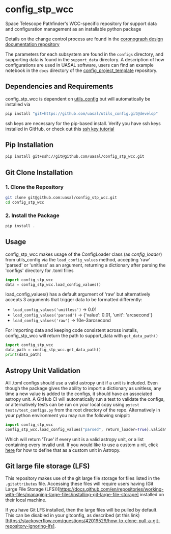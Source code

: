 # config_stp_wcc

Space Telescope Pathfinder's WCC-specific repository for support data and configuration management as an installable python package 

Details on the change control process are found in the [coronograph design documentation repository](https://github.com/uasal/spacecoron_design_docs)

The parameters for each subsystem are found in the `configs` directory, and supporting data is found in the `support_data` directory.
A description of how configurations are used in UASAL software, users can find an example notebook in the `docs` directory of the  [config_project_template](https://github.com/uasal/config_project_template) repository. 
## Dependencies and Requirements

config_stp_wcc is dependent on [utils_config](https://github.com/uasal/utils_config) but will automatically be installed via 
```sh 
pip install "git+https://github.com/uasal/utils_config.git@develop"
```

ssh keys are necessary for the pip-based install. Verify you have ssh keys installed in GitHub, or check out this [ssh key tutorial](https://github.com/uasal/lab_documents/blob/main/ssh_key_tutorial.md)

## Pip Installation

```sh
pip install git+ssh://git@github.com/uasal/config_stp_wcc.git
```

## Git Clone Installation

### **1. Clone the Repository**
```sh
git clone git@github.com:uasal/config_stp_wcc.git
cd config_stp_wcc
```

### **2. Install the Package**
```sh
pip install .
```

## Usage

config_stp_wcc makes usage of the ConfigLoader class (as *config_loader*) from utils_config via the `load_config_values` method, accepting 'raw' 'parsed' or 'unitless' as an argument, returning a dictionary after parsing the 'configs' directory for .toml filies
```python
import config_stp_wcc
data = config_stp_wcc.load_config_values()
```

load_config_values() has a default argument of 'raw' but alternatively accepts 3 arguments that trigger data to be formatted differently: 
- `load_config_values('unitless')` -> 0.01
- `load_config_values('parsed')` -> {'value': 0.01, 'unit': 'arcsecond'}
- `load_config_values('raw')` -> 10e-3arcsecond

For importing data and keeping code consistent across installs, config_stp_wcc will return the path to support_data with `get_data_path()`
```python
import config_stp_wcc
data_path = config_stp_wcc.get_data_path()
print(data_path)
``` 

## Astropy Unit Validation

All .toml configs should use a valid astropy unit if a unit is included. Even though the package gives the ability to import a dictionary as unitless, any time a new value is added to the configs, it should have an associated astropy unit. A GitHub CI will automatically run a test to validate the configs, or alternatively tests can be run on your local copy using `pytest tests/test_configs.py` from the root directory of the repo. Alternatively in your python environment you may run the following snippit:
```python
import config_stp_wcc
config_stp_wcc.load_config_values("parsed", return_loader=True).validate_astropy()
```
Which will return 'True' if every unit is a valid astropy unit, or a list containing every invalid unit. If you would like to use a custom u
nit, click [here](https://docs.astropy.org/en/stable/units/combining_and_defining.html#defining-units) for how to define that as a custom unit in Astropy.
  

## Git large file storage (LFS)

This repository makes use of the git large file storage for files listed in the `.gitattributes` file.
Accessing these files will require users having (Git Large File Storage (LFS))[https://docs.github.com/en/repositories/working-with-files/managing-large-files/installing-git-large-file-storage] installed on their local machine.

If you have Git LFS installed, then the large files will be pulled by default.
This can be disabled in your gitconfig, as described (at this link)[https://stackoverflow.com/questions/42019529/how-to-clone-pull-a-git-repository-ignoring-lfs].
